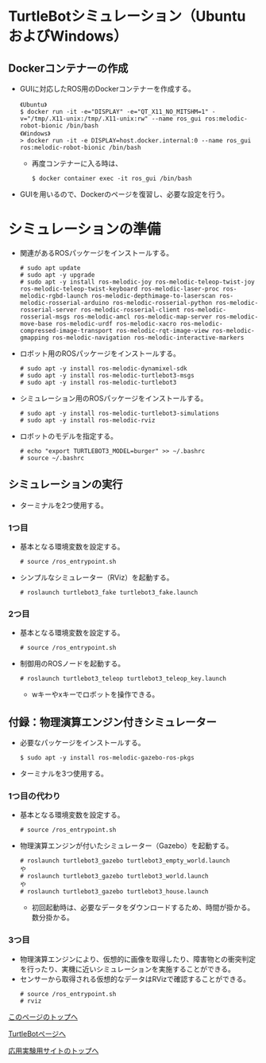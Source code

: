 # TurtleBotシミュレーション（UbuntuおよびWindows）

## Dockerコンテナーの作成
- GUIに対応したROS用のDockerコンテナーを作成する。
  ```
  《Ubuntu》
  $ docker run -it -e="DISPLAY" -e="QT_X11_NO_MITSHM=1" -v="/tmp/.X11-unix:/tmp/.X11-unix:rw" --name ros_gui ros:melodic-robot-bionic /bin/bash
  《Windows》
  > docker run -it -e DISPLAY=host.docker.internal:0 --name ros_gui ros:melodic-robot-bionic /bin/bash
  ```
  - 再度コンテナーに入る時は、
    ```
    $ docker container exec -it ros_gui /bin/bash
    ```
- GUIを用いるので、Dockerのページを復習し、必要な設定を行う。

# シミュレーションの準備
- 関連があるROSパッケージをインストールする。
  ```
  # sudo apt update
  # sudo apt -y upgrade
  # sudo apt -y install ros-melodic-joy ros-melodic-teleop-twist-joy ros-melodic-teleop-twist-keyboard ros-melodic-laser-proc ros-melodic-rgbd-launch ros-melodic-depthimage-to-laserscan ros-melodic-rosserial-arduino ros-melodic-rosserial-python ros-melodic-rosserial-server ros-melodic-rosserial-client ros-melodic-rosserial-msgs ros-melodic-amcl ros-melodic-map-server ros-melodic-move-base ros-melodic-urdf ros-melodic-xacro ros-melodic-compressed-image-transport ros-melodic-rqt-image-view ros-melodic-gmapping ros-melodic-navigation ros-melodic-interactive-markers
  ```
- ロボット用のROSパッケージをインストールする。
  ```
  # sudo apt -y install ros-melodic-dynamixel-sdk
  # sudo apt -y install ros-melodic-turtlebot3-msgs
  # sudo apt -y install ros-melodic-turtlebot3
  ```
- シミュレーション用のROSパッケージをインストールする。
  ```
  # sudo apt -y install ros-melodic-turtlebot3-simulations
  # sudo apt -y install ros-melodic-rviz
  ```
- ロボットのモデルを指定する。
  ```
  # echo "export TURTLEBOT3_MODEL=burger" >> ~/.bashrc
  # source ~/.bashrc
  ```

## シミュレーションの実行
- ターミナルを2つ使用する。

### 1つ目
- 基本となる環境変数を設定する。
  ```
  # source /ros_entrypoint.sh
  ```
- シンプルなシミュレーター（RViz）を起動する。
  ```
  # roslaunch turtlebot3_fake turtlebot3_fake.launch
  ```

### 2つ目
- 基本となる環境変数を設定する。
  ```
  # source /ros_entrypoint.sh
  ```
- 制御用のROSノードを起動する。
  ```
  # roslaunch turtlebot3_teleop turtlebot3_teleop_key.launch
  ```
  - wキーやxキーでロボットを操作できる。


## 付録：物理演算エンジン付きシミュレーター
- 必要なパッケージをインストールする。
  ```
  $ sudo apt -y install ros-melodic-gazebo-ros-pkgs
  ```
- ターミナルを3つ使用する。

### 1つ目の代わり
- 基本となる環境変数を設定する。
  ```
  # source /ros_entrypoint.sh
  ```
- 物理演算エンジンが付いたシミュレーター（Gazebo）を起動する。
  ```
  # roslaunch turtlebot3_gazebo turtlebot3_empty_world.launch
  や
  # roslaunch turtlebot3_gazebo turtlebot3_world.launch
  や
  # roslaunch turtlebot3_gazebo turtlebot3_house.launch
  ```
  - 初回起動時は、必要なデータをダウンロードするため、時間が掛かる。数分掛かる。

### 3つ目
- 物理演算エンジンにより、仮想的に画像を取得したり、障害物との衝突判定を行ったり、実機に近いシミュレーションを実施することができる。
- センサーから取得される仮想的なデータはRVizで確認することができる。
  ```
  # source /ros_entrypoint.sh
  # rviz
  ```

[このページのトップへ](#)

[TurtleBotページへ](https://stl-apu.github.io/advanced_experiment_2022/ros_turtlebot)

[応用実験用サイトのトップへ](https://stl-apu.github.io/advanced_experiment_2022/)
